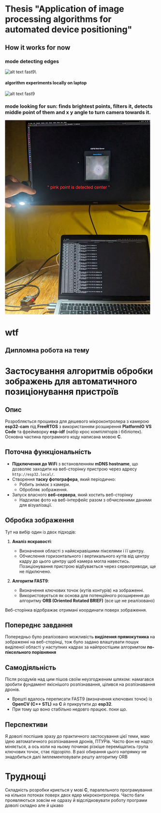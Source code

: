 # Thesis "Application of image processing algorithms for automated device positioning"

<!-- I have esp32-cam board and a sun for now to target. Don't feel pain thinking about that camera. -->


## How it works for now

### mode detecting edges
![alt text fast9](https://github.com/vidkryvashka/esp32-cam-positioning/blob/main/demo/working.gif)\
#### algorithm experiments locally on laptop
![alt text fast9](https://github.com/vidkryvashka/esp32-cam-positioning/blob/main/demo/fast9_from_air.png)

### mode looking for sun: finds brightest points, filters it, detects middle point of them and x y angle to turn camera towards it.
![alt text look4sun](https://github.com/vidkryvashka/esp32-cam-positioning/blob/main/demo/look4sun.png)



# wtf

## Дипломна робота на тему
# **Застосування алгоритмів обробки зображень для автоматичного позиціонування пристроїв**

## Опис

Розробляється прошивка для дешевого мікроконтролера з камерою **esp32-cam** під **FreeRTOS** з використанням розширення **PlatformIO** **VS Code**
та фреймворку **esp-idf** (набір крос компіляторів і бібліотек). Основна частина програмного коду написана мовою **C**.

## Поточна функціональність

- **Підключення до WiFi** з встановленням **mDNS hostname**, що дозволяє заходити на веб-сторінку пристрою через адресу `http://esp32.local/`.
- Створення **таску фотографера**, який періодично:
  - Робить знімок з камери.
  - Обробляє зображення.
- Запуск власного **веб-сервера**, який хостить веб-сторінку
  - Надсилає фото на веб-інтерфейс разом з обчисленими даними для візуалізації.


## Обробка зображення

Тут на вибір один із двох підходів:

1. **Аналіз яскравості**:
   - Визначення області з найяскравішими пікселями і її центру.
   - Обчислення горизонтального і вертикального кутів від центру кадру до цього центру щоб камера могла навестись.
    Позиціонування пристрою відбувається через сервоприводи, ще не підключено.

2. **Алгоритм FAST9**:
   - Визначення ключових точок (кутів контурів) на зображенні.
   - Використовується як основа для потенційного розширення до алгоритму **ORB (Oriented Rotated BRIEF)** (все ще не реалізовано)

Веб-сторінка відображає отримані координати поверх зображення.


## Попереднє завдання
Попередньо було реалізовано можливість **виділення прямокутника** на зображенні на веб-сторінці, тож було задано влаштувати 
пошук виділеної області у наступних кадрах за найпростішим алгоримтом **по-піксельного порівняння**

## Самодіяльність
Після роздумів над цим пішов своїм неузгодженим шляхом: намагався зробити фундамент якіснішого розпізнавання, цілився на розпізнавання дронів.
 - Врешті вдалось переписати FAST9 (визначення ключових точок) із **OpenCV (C++ STL)** на **C** й прикрутити до **esp32**.
 - При тому що воно стабільно недовго працює. поки що.

## Перспективи
Я доволі поспішив зразу до практичного застосування цієї теми, маю ідею автоматичного розпізнавання дронів, ПТУРів.
Часто фон не надто міняється, а ось коли на ньому починає різкіше переміщатись група ключових точок, стає підозріло.
В разі обирання цього напрямку не знадобиться далі імплементовувати решту алгоритму ORB

# Труднощі
Складність розробки криється у мові **C**, паралельного програмування на кількох потоках поверх двох ядер мікроконтролера.
Часто баги проявляються зовсім не одразу й відслідковувати роботу програми доволі складно але й цікаво
